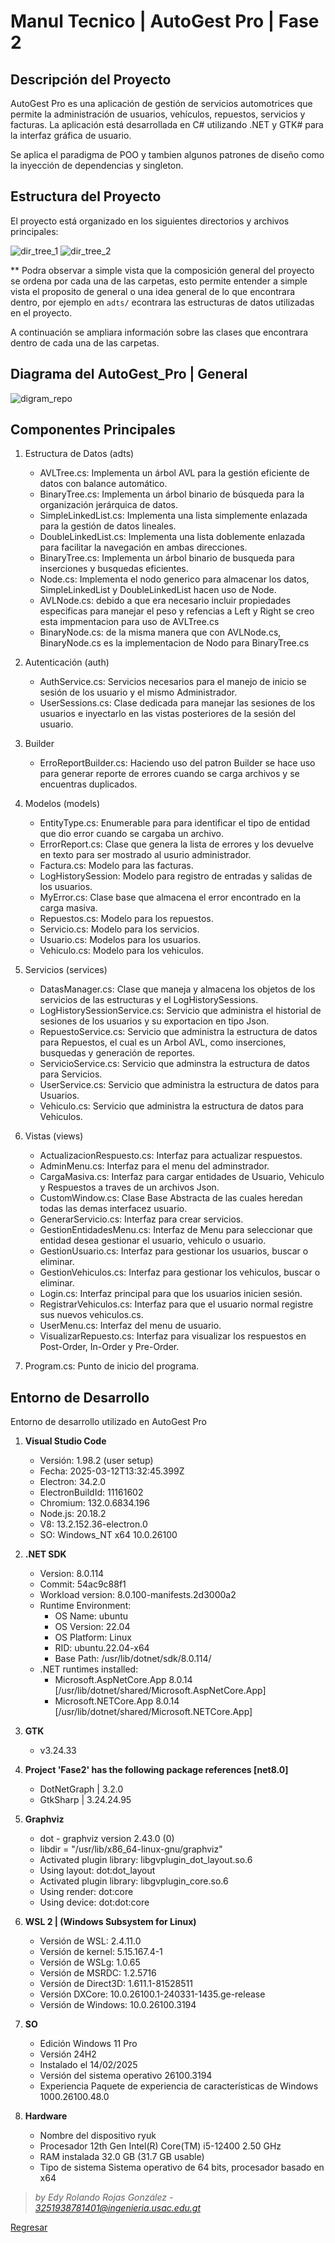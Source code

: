 # Manul Tecnico | AutoGest Pro | Fase 2

## Descripción del Proyecto

AutoGest Pro es una aplicación de gestión de servicios automotrices que permite la administración de usuarios, vehículos, repuestos, servicios y facturas. La aplicación está desarrollada en C# utilizando .NET y GTK# para la interfaz gráfica de usuario.

Se aplica el paradigma de POO y tambien algunos patrones de diseño como la inyección de dependencias y singleton.

## Estructura del Proyecto

El proyecto está organizado en los siguientes directorios y archivos principales:

![dir_tree_1](../images/dir_tree_1.png)
![dir_tree_2](../images/dir_tree_2.png)

\*\* Podra observar a simple vista que la composición general del proyecto se ordena por cada una de las carpetas, esto permite entender a simple vista el proposito de general o una idea general de lo que encontrara dentro, por ejemplo en ` adts/ ` econtrara las estructuras de datos utilizadas en el proyecto.

A continuación se ampliara información sobre las clases que encontrara dentro de cada una de las carpetas.

## Diagrama del AutoGest_Pro | General

![digram_repo](../images/diagram.png)

## Componentes Principales

1. Estructura de Datos (adts)
    - AVLTree.cs: Implementa un árbol AVL para la gestión eficiente de datos con balance automático.
    - BinaryTree.cs: Implementa un árbol binario de búsqueda para la organización jerárquica de datos.
    - SimpleLinkedList.cs: Implementa una lista simplemente enlazada para la gestión de datos lineales.
    - DoubleLinkedList.cs: Implementa una lista doblemente enlazada para facilitar la navegación en ambas direcciones.
    - BinaryTree.cs: Implementa un árbol binario de busqueda para inserciones y busquedas eficientes.
    - Node.cs: Implementa el nodo generico para almacenar los datos, SimpleLinkedList y  DoubleLinkedList hacen uso de Node.
    - AVLNode.cs: debido a que era necesario incluir propiedades especificas para manejar el peso y refencias a Left y Right se creo esta impmentacion para uso de AVLTree.cs
    - BinaryNode.cs: de la misma manera que con AVLNode.cs, BinaryNode.cs es la implementacion de Nodo para BinaryTree.cs

2. Autenticación (auth)
    - AuthService.cs: Servicios necesarios para el manejo de inicio se sesión de los usuario y el mismo Administrador.
    - UserSessions.cs: Clase dedicada para manejar las sesiones de los usuarios e inyectarlo en las vistas posteriores de la sesión del usuario.

3. Builder
    - ErroReportBuilder.cs: Haciendo uso del patron Builder se hace uso para generar reporte de errores cuando se carga archivos y se encuentras duplicados.

4. Modelos (models)
    - EntityType.cs: Enumerable para para identificar el tipo de entidad que dio error cuando se cargaba un archivo.
    - ErrorReport.cs: Clase que genera la lista de errores y los devuelve en texto para ser mostrado al usurio administrador.
    - Factura.cs: Modelo para las facturas.
    - LogHistorySession: Modelo para registro de entradas y salidas de los usuarios.
    - MyError.cs: Clase base que almacena el error encontrado en la carga masiva.
    - Repuestos.cs: Modelo para los repuestos.
    - Servicio.cs: Modelo para los servicios.
    - Usuario.cs: Modelos para los usuarios.
    - Vehiculo.cs: Modelo para los vehiculos.

5. Servicios (services)
    - DatasManager.cs: Clase que maneja y almacena los objetos de los servicios de las estructuras y el LogHistorySessions.
    - LogHistorySessionService.cs: Servicio que administra el historial de sesiones de los usuarios y su exportacion en tipo Json.
    - RepuestoService.cs: Servicio que administra la estructura de datos para Repuestos, el cual es un Arbol AVL, como inserciones, busquedas y generación de reportes.
    - ServicioService.cs: Servicio que adminstra la estructura de datos para Servicios.
    - UserService.cs: Servicio que administra la estructura de datos para Usuarios.
    - Vehiculo.cs: Servicio que administra la estructura de datos para Vehiculos.

6. Vistas (views)
    - ActualizacionRespuesto.cs: Interfaz para actualizar respuestos.
    - AdminMenu.cs: Interfaz para el menu del adminstrador.
    - CargaMasiva.cs: Interfaz para cargar entidades de Usuario, Vehiculo y Respuestos a traves de un archivos Json.
    - CustomWindow.cs: Clase Base Abstracta de las cuales heredan todas las demas interfacez usuario.
    - GenerarServicio.cs: Interfaz para crear servicios.
    - GestionEntidadesMenu.cs: Interfaz de Menu para seleccionar que entidad desea gestionar el usuario, vehiculo o usuario.
    - GestionUsuario.cs: Interfaz para gestionar los usuarios, buscar o eliminar.
    - GestionVehiculos.cs: Interfaz para gestionar los vehiculos, buscar o eliminar.
    - Login.cs: Interfaz principal para que los usuarios inicien sesión.
    - RegistrarVehiculos.cs: Interfaz para que el usuario normal registre sus nuevos vehiculos.cs.
    - UserMenu.cs: Interfaz del menu de usuario.
    - VisualizarRepuesto.cs: Interfaz para visualizar los respuestos en Post-Order, In-Order y Pre-Order.

7. Program.cs: Punto de inicio del programa.

## Entorno de Desarrollo

Entorno de desarrollo utilizado en AutoGest Pro  

1. **Visual Studio Code**
    - Versión: 1.98.2 (user setup)
    - Fecha: 2025-03-12T13:32:45.399Z
    - Electron: 34.2.0
    - ElectronBuildId: 11161602
    - Chromium: 132.0.6834.196
    - Node.js: 20.18.2
    - V8: 13.2.152.36-electron.0
    - SO: Windows_NT x64 10.0.26100
2. **.NET SDK**
    - Version:           8.0.114
    - Commit:            54ac9c88f1
    - Workload version:  8.0.100-manifests.2d3000a2
    - Runtime Environment:
        - OS Name:     ubuntu
        - OS Version:  22.04
        - OS Platform: Linux
        - RID:         ubuntu.22.04-x64
        - Base Path:   /usr/lib/dotnet/sdk/8.0.114/
    - .NET runtimes installed:
        - Microsoft.AspNetCore.App 8.0.14 [/usr/lib/dotnet/shared/Microsoft.AspNetCore.App]
        - Microsoft.NETCore.App 8.0.14 [/usr/lib/dotnet/shared/Microsoft.NETCore.App]
3. **GTK**
    - v3.24.33
4. **Project 'Fase2' has the following package references [net8.0]**
    - DotNetGraph | 3.2.0
    - GtkSharp | 3.24.24.95

5. **Graphviz**
    - dot - graphviz version 2.43.0 (0)
    - libdir = "/usr/lib/x86_64-linux-gnu/graphviz"
    - Activated plugin library: libgvplugin_dot_layout.so.6
    - Using layout: dot:dot_layout
    - Activated plugin library: libgvplugin_core.so.6
    - Using render: dot:core
    - Using device: dot:dot:core
6. **WSL 2 | (Windows Subsystem for Linux)**
    - Versión de WSL: 2.4.11.0
    - Versión de kernel: 5.15.167.4-1
    - Versión de WSLg: 1.0.65
    - Versión de MSRDC: 1.2.5716
    - Versión de Direct3D: 1.611.1-81528511
    - Versión DXCore: 10.0.26100.1-240331-1435.ge-release
    - Versión de Windows: 10.0.26100.3194
7. **SO**
    - Edición Windows 11 Pro
    - Versión 24H2
    - Instalado el 14/02/2025
    - Versión del sistema operativo 26100.3194
    - Experiencia   Paquete de experiencia de características de Windows 1000.26100.48.0
8. **Hardware**
    - Nombre del dispositivo ryuk
    - Procesador 12th Gen Intel(R) Core(TM) i5-12400   2.50 GHz
    - RAM instalada 32.0 GB (31.7 GB usable)
    - Tipo de sistema Sistema operativo de 64 bits, procesador basado en x64

> *by Edy Rolando Rojas González - [3251938781401@ingenieria.usac.edu.gt](mail:3251938781401@ingenieria.usac.edu.gt)*

[Regresar](/README.md)

